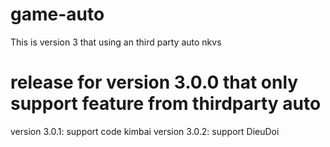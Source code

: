 # game-auto
This is version 3 that using an third party auto nkvs
# release for version 3.0.0 that only support feature from thirdparty auto
version 3.0.1: support code kimbai
version 3.0.2: support DieuDoi